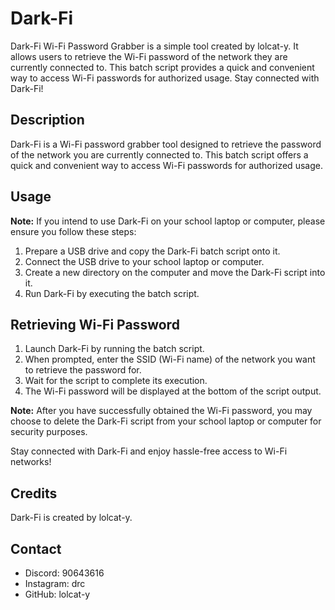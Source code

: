 # Dark-Fi

Dark-Fi Wi-Fi Password Grabber is a simple tool created by lolcat-y. It allows users to retrieve the Wi-Fi password of the network they are currently connected to. This batch script provides a quick and convenient way to access Wi-Fi passwords for authorized usage. Stay connected with Dark-Fi!

## Description

Dark-Fi is a Wi-Fi password grabber tool designed to retrieve the password of the network you are currently connected to. This batch script offers a quick and convenient way to access Wi-Fi passwords for authorized usage.

## Usage

**Note:** If you intend to use Dark-Fi on your school laptop or computer, please ensure you follow these steps:

1. Prepare a USB drive and copy the Dark-Fi batch script onto it.
2. Connect the USB drive to your school laptop or computer.
3. Create a new directory on the computer and move the Dark-Fi script into it.
4. Run Dark-Fi by executing the batch script.

## Retrieving Wi-Fi Password

1. Launch Dark-Fi by running the batch script.
2. When prompted, enter the SSID (Wi-Fi name) of the network you want to retrieve the password for.
3. Wait for the script to complete its execution.
4. The Wi-Fi password will be displayed at the bottom of the script output.

**Note:** After you have successfully obtained the Wi-Fi password, you may choose to delete the Dark-Fi script from your school laptop or computer for security purposes.

Stay connected with Dark-Fi and enjoy hassle-free access to Wi-Fi networks!

## Credits

Dark-Fi is created by lolcat-y.

## Contact

- Discord: 90643616
- Instagram: drc
- GitHub: lolcat-y
